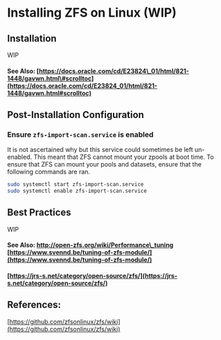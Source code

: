 # Installing ZFS on Linux \(WIP\)

## Installation

WIP

#### See Also: [https://docs.oracle.com/cd/E23824\_01/html/821-1448/gavwn.html\#scrolltoc](https://docs.oracle.com/cd/E23824_01/html/821-1448/gavwn.html#scrolltoc)

## Post-Installation Configuration

### Ensure `zfs-import-scan.service` is enabled

It is not ascertained why but this service could sometimes be left un-enabled. This meant that ZFS cannot mount your zpools at boot time. To ensure that ZFS can mount your pools and datasets, ensure that the following commands are ran.

```bash
sudo systemctl start zfs-import-scan.service
sudo systemctl enable zfs-import-scan.service
```

## Best Practices

WIP

#### See Also: [http://open-zfs.org/wiki/Performance\_tuning ](http://open-zfs.org/wiki/Performance_tuning#Dataset_recordsize)[https://www.svennd.be/tuning-of-zfs-module/](https://www.svennd.be/tuning-of-zfs-module/)

#### [https://jrs-s.net/category/open-source/zfs/](https://jrs-s.net/category/open-source/zfs/)



## References:

[https://github.com/zfsonlinux/zfs/wiki](https://github.com/zfsonlinux/zfs/wiki)

